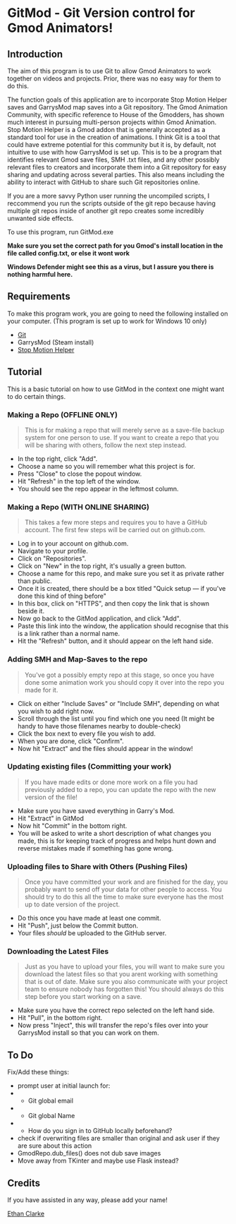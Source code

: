 # GitMod - Git Version control for Gmod Animators!

## Introduction
The aim of this program is to use Git to allow Gmod Animators to work together on videos and projects. Prior, there was no easy way for them to do this.

The function goals of this application are to incorporate Stop Motion Helper saves and GarrysMod map saves into a Git repository. The Gmod Animation Community, with specific reference to House of the Gmodders, has shown much interest in pursuing multi-person projects within Gmod Animation. Stop Motion Helper is a Gmod addon that is generally accepted as a standard tool for use in the creation of animations. I think Git is a tool that could have extreme potential for this community but it is, by default, not intuitive to use with how GarrysMod is set up. This is to be a program that identifies relevant Gmod save files, SMH .txt files, and any other possibly relevant files to creators and incorporate them into a Git repository for easy sharing and updating across several parties. This also means including the ability to interact with GitHub to share such Git repositories online.

If you are a more savvy Python user running the uncompiled scripts, I reccommend you run the scripts outside of the git repo because having multiple git repos inside of another git repo creates some incredibly unwanted side effects.

To use this program, run GitMod.exe

**Make sure you set the correct path for you Gmod's install location in the file called config.txt, or else it wont work**

**Windows Defender might see this as a virus, but I assure you there is nothing harmful here.**


## Requirements
To make this program work, you are going to need the following installed on your computer. (This program is set up to work for Windows 10 only)
- [Git](https://git-scm.com/downloads)
- GarrysMod (Steam install)
- [Stop Motion Helper](https://steamcommunity.com/sharedfiles/filedetails/?id=111895870)


## Tutorial
This is a basic tutorial on how to use GitMod in the context one might want to do certain things.


### Making a Repo (OFFLINE ONLY)
> This is for making a repo that will merely serve as a save-file backup system for one person to use. If you want to create a repo that you will be sharing with others, follow the next step instead.

* In the top right, click "Add".
* Choose a name so you will remember what this project is for.
* Press "Close" to close the popout window.
* Hit "Refresh" in the top left of the window.
* You should see the repo appear in the leftmost column.

### Making a Repo (WITH ONLINE SHARING)
> This takes a few more steps and requires you to have a GitHub account. The first few steps will be carried out on github.com.

* Log in to your account on github.com.
* Navigate to your profile.
* Click on "Repositories".
* Click on "New" in the top right, it's usually a green button.
* Choose a name for this repo, and make sure you set it as private rather than public.
* Once it is created, there should be a box titled "Quick setup — if you've done this kind of thing before"
* In this box, click on "HTTPS", and then copy the link that is shown beside it.
* Now go back to the GitMod application, and click "Add".
* Paste this link into the window, the application should recognise that this is a link rather than a normal name.
* Hit the "Refresh" button, and it should appear on the left hand side.

### Adding SMH and Map-Saves to the repo
> You've got a possibly empty repo at this stage, so once you have done some animation work you should copy it over into the repo you made for it.

* Click on either "Include Saves" or "Include SMH", depending on what you wish to add right now.
* Scroll through the list until you find which one you need (It might be handy to have those filenames nearby to double-check)
* Click the box next to every file you wish to add.
* When you are done, click "Confirm".
* Now hit "Extract" and the files should appear in the window!

### Updating existing files (Committing your work)
> If you have made edits or done more work on a file you had previously added to a repo, you can update the repo with the new version of the file!

* Make sure you have saved everything in Garry's Mod.
* Hit "Extract" in GitMod
* Now hit "Commit" in the bottom right.
* You will be asked to write a short description of what changes you made, this is for keeping track of progress and helps hunt down and reverse mistakes made if something has gone wrong.

### Uploading files to Share with Others (Pushing Files)
> Once you have committed your work and are finished for the day, you probably want to send off your data for other people to access. You should try to do this all the time to make sure everyone has the most up to date version of the project.

* Do this once you have made at least one commit.
* Hit "Push", just below the Commit button.
* Your files *should* be uploaded to the GitHub server.

### Downloading the Latest Files
> Just as you have to upload your files, you will want to make sure you download the latest files so that you arent working with something that is out of date. Make sure you also communicate with your project team to ensure nobody has forgotten this! You should always do this step before you start working on a save.

* Make sure you have the correct repo selected on the left hand side.
* Hit "Pull", in the bottom right.
* Now press "Inject", this will transfer the repo's files over into your GarrysMod install so that you can work on them.


## To Do
Fix/Add these things:
- prompt user at initial launch for:
- * Git global email
- * Git global Name
- * How do you sign in to GitHub locally beforehand?
- check if overwriting files are smaller than original and ask user if they are sure about this action
- GmodRepo.dub_files() does not dub save images
- Move away from TKinter and maybe use Flask instead?

## Credits
If you have assisted in any way, please add your name!

[Ethan Clarke](https://github.com/AwsumN00b)
